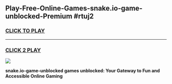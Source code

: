 
## Play-Free-Online-Games-snake.io-game-unblocked-Premium #rtuj2
<h3>
<a href="https://premium.freeplayer.one?title=snake.io-game-unblocked&ref=8M">CLICK TO PLAY</a></h3>
<hr>

<h3>
<a href="https://premium.freeplayer.one?title=snake.io-game-unblocked&ref=8M">CLICK 2 PLAY</a>
  
</h3>

<a href="https://premium.freeplayer.one?title=snake.io-game-unblocked&ref=8M"><img src="https://clearcache.store/games.png"></a>


**snake.io-game-unblocked games unblocked: Your Gateway to Fun and Accessible Online Gaming**

